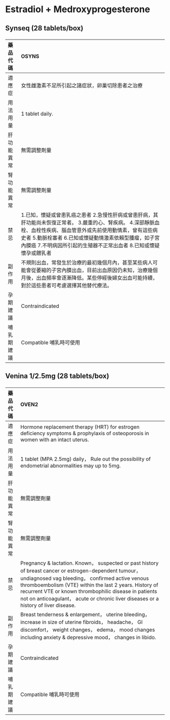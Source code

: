 # Estradiol + Medroxyprogesterone

## Synseq (28 tablets/box)

##### 

| 藥品代碼   | OSYNS                                                                                                                                                                                                                                                                                             |
|:-----------|:--------------------------------------------------------------------------------------------------------------------------------------------------------------------------------------------------------------------------------------------------------------------------------------------------|
| 適應症     | 女性雌激素不足所引起之諸症狀，卵巢切除患者之治療                                                                                                                                                                                                                                                  |
| 用法用量   | 1 tablet daily.                                                                                                                                                                                                                                                                                   |
| 肝功能異常 | 無需調整劑量                                                                                                                                                                                                                                                                                      |
| 腎功能異常 | 無需調整劑量                                                                                                                                                                                                                                                                                      |
| 禁忌       | 1.已知，懷疑或曾患乳癌之患者 2.急慢性肝病或曾患肝病，其肝功能尚未恢復正常者。 3.嚴重的心、腎疾病。 4.深部靜脈血栓、血栓性疾病、腦血管意外或先前使用動情素，曾有這些病史者 5.動脈栓塞者 6.已知或懷疑動情激素依賴型腫瘤，如子宮內膜癌 7.不明病因所引起的生殖器不正常出血者 8.已知或懷疑懷孕或餵乳者 |
| 副作用     | 不規則出血，常發生於治療的最初幾個月內，甚至某些病人可能會從萎縮的子宮內膜出血，目前出血原因仍未知，治療幾個月後，出血頻率會逐漸降低。某些停經後婦女出血可能持續，對於這些患者可考慮選擇其他替代療法。                                                                                            |
| 孕期建議   | Contraindicated                                                                                                                                                                                                                                                                                   |
| 哺乳期建議 | Compatible 哺乳時可使用                                                                                                                                                                                                                                                                           |

## Venina 1/2.5mg (28 tablets/box)

##### 

| 藥品代碼   | OVEN2                                                                                                                                                                                                                                                                                                                                                                |
|:-----------|:---------------------------------------------------------------------------------------------------------------------------------------------------------------------------------------------------------------------------------------------------------------------------------------------------------------------------------------------------------------------|
| 適應症     | Hormone replacement therapy (HRT) for estrogen deficiency symptoms & prophylaxis of osteoporosis in women with an intact uterus.                                                                                                                                                                                                                                     |
| 用法用量   | 1 tablet (MPA 2.5mg) daily， Rule out the possibility of endometrial abnormalities may up to 5mg.                                                                                                                                                                                                                                                                    |
| 肝功能異常 | 無需調整劑量                                                                                                                                                                                                                                                                                                                                                         |
| 腎功能異常 | 無需調整劑量                                                                                                                                                                                                                                                                                                                                                         |
| 禁忌       | Pregnancy & lactation. Known， suspected or past history of breast cancer or estrogen-dependent tumour， undiagnosed vag bleeding， confirmed active venous thromboembolism (VTE) within the last 2 years. History of recurrent VTE or known thrombophilic disease in patients not on anticoagulant， acute or chronic liver diseases or a history of liver disease. |
| 副作用     | Breast tenderness & enlargement， uterine bleeding， increase in size of uterine fibroids， headache， GI discomfort， weight changes， edema， mood changes including anxiety & depressive mood， changes in libido.                                                                                                                                                |
| 孕期建議   | Contraindicated                                                                                                                                                                                                                                                                                                                                                      |
| 哺乳期建議 | Compatible 哺乳時可使用                                                                                                                                                                                                                                                                                                                                              |

